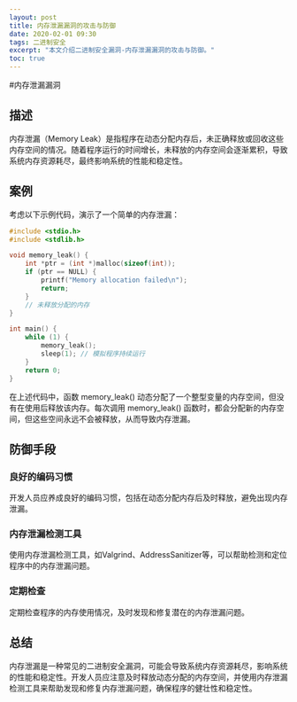 ```yaml
---
layout: post
title: 内存泄漏漏洞的攻击与防御
date: 2020-02-01 09:30
tags: 二进制安全
excerpt: "本文介绍二进制安全漏洞-内存泄漏漏洞的攻击与防御。"
toc: true
---
```


#内存泄漏漏洞

## 描述

内存泄漏（Memory Leak）是指程序在动态分配内存后，未正确释放或回收这些内存空间的情况。随着程序运行的时间增长，未释放的内存空间会逐渐累积，导致系统内存资源耗尽，最终影响系统的性能和稳定性。

## 案例

考虑以下示例代码，演示了一个简单的内存泄漏：

```c
#include <stdio.h>
#include <stdlib.h>

void memory_leak() {
    int *ptr = (int *)malloc(sizeof(int));
    if (ptr == NULL) {
        printf("Memory allocation failed\n");
        return;
    }
    // 未释放分配的内存
}

int main() {
    while (1) {
        memory_leak();
        sleep(1); // 模拟程序持续运行
    }
    return 0;
}
```

在上述代码中，函数 memory_leak() 动态分配了一个整型变量的内存空间，但没有在使用后释放该内存。每次调用 memory_leak() 函数时，都会分配新的内存空间，但这些空间永远不会被释放，从而导致内存泄漏。

## 防御手段

### 良好的编码习惯

开发人员应养成良好的编码习惯，包括在动态分配内存后及时释放，避免出现内存泄漏。

### 内存泄漏检测工具

使用内存泄漏检测工具，如Valgrind、AddressSanitizer等，可以帮助检测和定位程序中的内存泄漏问题。

### 定期检查

定期检查程序的内存使用情况，及时发现和修复潜在的内存泄漏问题。

## 总结

内存泄漏是一种常见的二进制安全漏洞，可能会导致系统内存资源耗尽，影响系统的性能和稳定性。开发人员应注意及时释放动态分配的内存空间，并使用内存泄漏检测工具来帮助发现和修复内存泄漏问题，确保程序的健壮性和稳定性。
